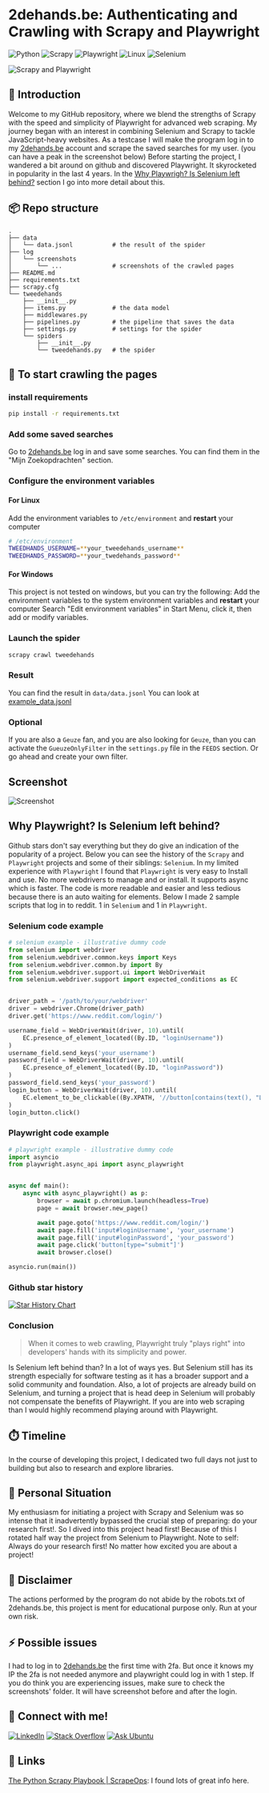 # 2dehands.be: Authenticating and Crawling with Scrapy and Playwright
![Python](https://img.shields.io/badge/python-3670A0?style=for-the-badge&logo=python&logoColor=ffdd54)
![Scrapy](https://img.shields.io/badge/scrapy-50962d?style=for-the-badge&logo=scrapy&logoColor=white)
![Playwright](https://img.shields.io/badge/Playwright-2b3137?style=for-the-badge&logo=playwright&logoColor=orange)
![Linux](https://img.shields.io/badge/Linux-FCC624?style=for-the-badge&logo=linux&logoColor=black)
![Selenium](https://img.shields.io/badge/-selenium-aeaeae?style=for-the-badge&logo=selenium&logoColor=white)


![Scrapy and Playwright](./assets/scrapy-playwright.png)

## 📖 Introduction

Welcome to my GitHub repository, where we blend the strengths of Scrapy with the speed and simplicity of Playwright for 
advanced web scraping. My journey began with an interest in combining Selenium and Scrapy to tackle JavaScript-heavy 
websites. As a testcase I will make the program log in to my [2dehands.be](https://www.2dehands.be/) account and scrape 
the saved searches for my user. (you can have a peak in the screenshot below) 
Before starting the project, I wandered a bit around on github and discovered Playwright. It skyrocketed in popularity 
in the last 4 years. In the [Why Playwrigh? Is Selenium left behind?](#why-playwright-is-selenium-left-behind) section 
I go into more detail about this.

## 📦 Repo structure
```
.
├── data
│   └── data.jsonl           # the result of the spider
├── log
│   └── screenshots
│       └── ...              # screenshots of the crawled pages
├── README.md
├── requirements.txt
├── scrapy.cfg
└── tweedehands
    ├── __init__.py
    ├── items.py             # the data model
    ├── middlewares.py
    ├── pipelines.py         # the pipeline that saves the data
    ├── settings.py          # settings for the spider
    └── spiders
        ├── __init__.py
        └── tweedehands.py   # the spider
```


## 🚀 To start crawling the pages

### install requirements
```bash
pip install -r requirements.txt
```

### Add some saved searches
Go to [2dehands.be](https://www.2dehands.be) log in and save some searches. You can find them in the 
"Mijn Zoekopdrachten" section.

### Configure the environment variables

#### For Linux
Add the environment variables to `/etc/environment` and **restart** your computer 
```bash
# /etc/environment
TWEEDHANDS_USERNAME=**your_tweedehands_username**
TWEEDHANDS_PASSWORD=**your_twedehands_password**
```

#### For Windows
This project is not tested on windows, but you can try the following:
Add the environment variables to the system environment variables and **restart** your computer
Search "Edit environment variables" in Start Menu, click it, then add or modify variables.

### Launch the spider
```bash
scrapy crawl tweedehands
```

### Result
You can find the result in `data/data.jsonl`
You can look at [example_data.jsonl](/assets/example_data.jsonl)
### Optional
If you are also a `Geuze` fan, and you are also looking for `Geuze`, than you can activate the `GueuzeOnlyFilter` 
in the `settings.py` file in the `FEEDS` section. Or go ahead and create your own filter.
## Screenshot
![Screenshot](./assets/my_searches.png)

## Why Playwright? Is Selenium left behind?
Github stars don't say everything but they do give an indication of the popularity of a project. Below you can see the
history of the `Scrapy` and `Playwright` projects and some of their siblings: `Selenium`. In my limited experience with 
`Playwright` I found that `Playwright` is very easy to Install and use. No more webdrivers to manage and or install.
It supports async which is faster. The code is more readable and easier and less tedious because there is an 
auto waiting for elements. Below I made 2 sample scripts that log in to reddit. 1 in `Selenium` and 1 in `Playwright`.
### Selenium code example
```python
# selenium example - illustrative dummy code
from selenium import webdriver
from selenium.webdriver.common.keys import Keys
from selenium.webdriver.common.by import By
from selenium.webdriver.support.ui import WebDriverWait
from selenium.webdriver.support import expected_conditions as EC


driver_path = '/path/to/your/webdriver'
driver = webdriver.Chrome(driver_path)
driver.get('https://www.reddit.com/login/')

username_field = WebDriverWait(driver, 10).until(
    EC.presence_of_element_located((By.ID, "loginUsername"))
)
username_field.send_keys('your_username')
password_field = WebDriverWait(driver, 10).until(
    EC.presence_of_element_located((By.ID, "loginPassword"))
)
password_field.send_keys('your_password')
login_button = WebDriverWait(driver, 10).until(
    EC.element_to_be_clickable((By.XPATH, '//button[contains(text(), "Log In")]'))
)
login_button.click()
```
### Playwright code example
```python
# playwright example - illustrative dummy code
import asyncio
from playwright.async_api import async_playwright


async def main():
    async with async_playwright() as p:
        browser = await p.chromium.launch(headless=True)
        page = await browser.new_page()

        await page.goto('https://www.reddit.com/login/')
        await page.fill('input#loginUsername', 'your_username')
        await page.fill('input#loginPassword', 'your_password')
        await page.click('button[type="submit"]')
        await browser.close()

asyncio.run(main())
```

### Github star history
[![Star History Chart](https://api.star-history.com/svg?repos=microsoft/playwright,SeleniumHQ/selenium,scrapy/scrapy&type=Date)](https://star-history.com/#microsoft/playwright&SeleniumHQ/selenium&scrapy/scrapy&Date)

### Conclusion
> When it comes to web crawling, Playwright truly "plays right" into developers' hands with its simplicity and power.

Is Selenium left behind than? In a lot of ways yes. But Selenium still has its strength especially for software testing 
as it has a broader support and a solid community and foundation. Also, a lot of projects are already build on Selenium, 
and turning a project that is head deep in Selenium will probably not compensate the benefits of Playwright. If you are 
into web scraping than I would highly recommend playing around with Playwright.

## ⏱️ Timeline
In the course of developing this project, I dedicated two full days not just to building but also to research 
and explore libraries.

## 📌 Personal Situation
My enthusiasm for initiating a project with Scrapy and Selenium was so intense that it inadvertently bypassed the 
crucial step of preparing: do your research first!. So I dived into this project head first! Because of this I rotated 
half way the project from Selenium to Playwright.
Note to self: Always do your research first! No matter how excited you are about a project!

## 🚫 Disclaimer
The actions performed by the program do not abide by the robots.txt of 2dehands.be, this project is ment for educational 
purpose only. Run at your own risk.

## ⚡ Possible issues
I had to log in to [2dehands.be](https://www.2dehands.be/) the first time with 2fa. But once it knows my IP the 2fa is not needed anymore and playwright could log in with 1 step.
If you do think you are experiencing issues, make sure to check the screenshots' folder. It will have screenshot before and after the login.

## 🤝 Connect with me!
[![LinkedIn](https://img.shields.io/badge/linkedin-%230077B5.svg?style=for-the-badge&logo=linkedin&logoColor=white)](https://www.linkedin.com/in/gerrit-geeraerts-143488141)
[![Stack Overflow](https://img.shields.io/badge/-Stackoverflow-FE7A16?style=for-the-badge&logo=stack-overflow&logoColor=white)](https://stackoverflow.com/users/10213635/gerrit-geeraerts)
[![Ask Ubuntu](https://img.shields.io/badge/-Askubuntu-dd4814?style=for-the-badge&logo=ubuntu&logoColor=white)](https://askubuntu.com/users/1097288/gerrit-geeraerts)

## 🔗 Links

[The Python Scrapy Playbook | ScrapeOps](https://scrapeops.io/python-scrapy-playbook/): I found lots of great info here.